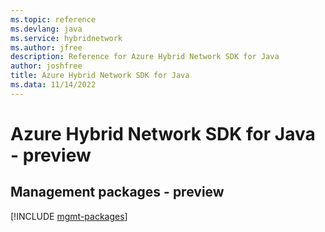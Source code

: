 ```yaml
---
ms.topic: reference
ms.devlang: java
ms.service: hybridnetwork
ms.author: jfree
description: Reference for Azure Hybrid Network SDK for Java
author: joshfree
title: Azure Hybrid Network SDK for Java
ms.data: 11/14/2022
---
```

# Azure Hybrid Network SDK for Java - preview

## Management packages - preview
[!INCLUDE [mgmt-packages](hybrid-network-mgmt-index.md)]